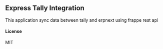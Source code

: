 ## Express Tally Integration

This application sync data between tally and erpnext using frappe rest api

#### License

MIT
